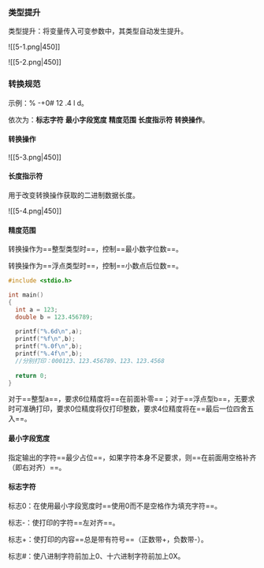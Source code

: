 ### 类型提升

类型提升：将变量传入可变参数中，其类型自动发生提升。

![[5-1.png|450]]

![[5-2.png|450]]

### 转换规范

示例：%   -+0#   12   .4   l   d。

依次为：**标志字符**   **最小字段宽度**   **精度范围**   **长度指示符**   **转换操作**。

#### 转换操作

![[5-3.png|450]]

#### 长度指示符

用于改变转换操作获取的二进制数据长度。

![[5-4.png|450]]

#### 精度范围

转换操作为==整型类型时==，控制==最小数字位数==。

转换操作为==浮点类型时==，控制==小数点后位数==。

```c
#include <stdio.h>

int main()
{
  int a = 123;
  double b = 123.456789;
  
  printf("%.6d\n",a);
  printf("%f\n",b);
  printf("%.0f\n",b);
  printf("%.4f\n",b);
  //分别打印：000123、123.456789、123、123.4568
  
  return 0;
}
```

对于==整型a==，要求6位精度将==在前面补零==；对于==浮点型b==，无要求时可准确打印，要求0位精度将仅打印整数，要求4位精度将在==最后一位四舍五入==。

#### 最小字段宽度

指定输出的字符==最少占位==，如果字符本身不足要求，则==在前面用空格补齐（即右对齐）==。

#### 标志字符

标志0：在使用最小字段宽度时==使用0而不是空格作为填充字符==。

标志-：使打印的字符==左对齐==。

标志+：使打印的内容==总是带有符号==（正数带+，负数带-）。

标志#：使八进制字符前加上0、十六进制字符前加上0X。